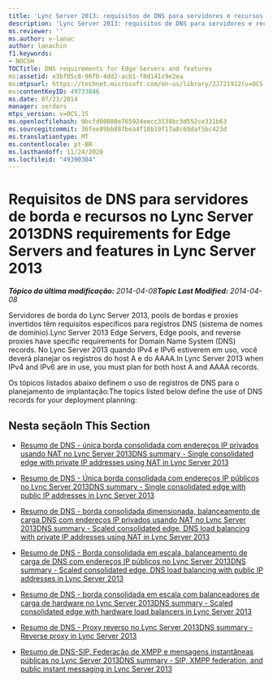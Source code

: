 ```yaml
---
title: 'Lync Server 2013: requisitos de DNS para servidores e recursos de Edge'
description: 'Lync Server 2013: requisitos de DNS para servidores e recursos de Edge.'
ms.reviewer: ''
ms.author: v-lanac
author: lanachin
f1.keywords:
- NOCSH
TOCTitle: DNS requirements for Edge Servers and features
ms:assetid: e3bf05c8-96fb-4dd2-acb1-f0d141c9e2ea
ms:mtpsurl: https://technet.microsoft.com/en-us/library/JJ721912(v=OCS.15)
ms:contentKeyID: 49733846
ms.date: 07/23/2014
manager: serdars
mtps_version: v=OCS.15
ms.openlocfilehash: 9bcfd00080e765924eecc3138bc3d552ce331b63
ms.sourcegitcommit: 36fee89bb887bea4f18b19f17a8c69daf5bc423d
ms.translationtype: MT
ms.contentlocale: pt-BR
ms.lasthandoff: 11/24/2020
ms.locfileid: "49390304"
---
```

# <a name="dns-requirements-for-edge-servers-and-features-in-lync-server-2013"></a><span data-ttu-id="3a25b-103">Requisitos de DNS para servidores de borda e recursos no Lync Server 2013</span><span class="sxs-lookup"><span data-stu-id="3a25b-103">DNS requirements for Edge Servers and features in Lync Server 2013</span></span>

<div data-xmlns="http://www.w3.org/1999/xhtml">

<div class="topic" data-xmlns="http://www.w3.org/1999/xhtml" data-msxsl="urn:schemas-microsoft-com:xslt" data-cs="https://msdn.microsoft.com/">

<div data-asp="https://msdn2.microsoft.com/asp">



</div>

<div id="mainSection">

<div id="mainBody"><span data-ttu-id="3a25b-104">

<span> </span></span><span class="sxs-lookup"><span data-stu-id="3a25b-104">

<span> </span></span></span>

<span data-ttu-id="3a25b-105">_**Tópico da última modificação:** 2014-04-08_</span><span class="sxs-lookup"><span data-stu-id="3a25b-105">_**Topic Last Modified:** 2014-04-08_</span></span>

<span data-ttu-id="3a25b-106">Servidores de borda do Lync Server 2013, pools de bordas e proxies invertidos têm requisitos específicos para registros DNS (sistema de nomes de domínio).</span><span class="sxs-lookup"><span data-stu-id="3a25b-106">Lync Server 2013 Edge Servers, Edge pools, and reverse proxies have specific requirements for Domain Name System (DNS) records.</span></span> <span data-ttu-id="3a25b-107">No Lync Server 2013 quando IPv4 e IPv6 estiverem em uso, você deverá planejar os registros do host A e do AAAA.</span><span class="sxs-lookup"><span data-stu-id="3a25b-107">In Lync Server 2013 when IPv4 and IPv6 are in use, you must plan for both host A and AAAA records.</span></span>

<span data-ttu-id="3a25b-108">Os tópicos listados abaixo definem o uso de registros de DNS para o planejamento de implantação:</span><span class="sxs-lookup"><span data-stu-id="3a25b-108">The topics listed below define the use of DNS records for your deployment planning:</span></span>

<div>

## <a name="in-this-section"></a><span data-ttu-id="3a25b-109">Nesta seção</span><span class="sxs-lookup"><span data-stu-id="3a25b-109">In This Section</span></span>

  - [<span data-ttu-id="3a25b-110">Resumo de DNS - única borda consolidada com endereços IP privados usando NAT no Lync Server 2013</span><span class="sxs-lookup"><span data-stu-id="3a25b-110">DNS summary - Single consolidated edge with private IP addresses using NAT in Lync Server 2013</span></span>](lync-server-2013-dns-summary-single-consolidated-edge-with-private-ip-addresses-using-nat.md)

  - [<span data-ttu-id="3a25b-111">Resumo de DNS - Única borda consolidada com endereços IP públicos no Lync Server 2013</span><span class="sxs-lookup"><span data-stu-id="3a25b-111">DNS summary - Single consolidated edge with public IP addresses in Lync Server 2013</span></span>](lync-server-2013-dns-summary-single-consolidated-edge-with-public-ip-addresses.md)

  - [<span data-ttu-id="3a25b-112">Resumo de DNS - borda consolidada dimensionada, balanceamento de carga DNS com endereços IP privados usando NAT no Lync Server 2013</span><span class="sxs-lookup"><span data-stu-id="3a25b-112">DNS summary - Scaled consolidated edge, DNS load balancing with private IP addresses using NAT in Lync Server 2013</span></span>](lync-server-2013-dns-summary-scaled-consolidated-edge-dns-load-balancing-with-private-ip-addresses-using-nat.md)

  - [<span data-ttu-id="3a25b-113">Resumo de DNS - Borda consolidada em escala, balanceamento de carga de DNS com endereços IP públicos no Lync Server 2013</span><span class="sxs-lookup"><span data-stu-id="3a25b-113">DNS summary - Scaled consolidated edge, DNS load balancing with public IP addresses in Lync Server 2013</span></span>](lync-server-2013-dns-summary-scaled-consolidated-edge-dns-load-balancing-with-public-ip-addresses.md)

  - [<span data-ttu-id="3a25b-114">Resumo de DNS - borda consolidada em escala com balanceadores de carga de hardware no Lync Server 2013</span><span class="sxs-lookup"><span data-stu-id="3a25b-114">DNS summary - Scaled consolidated edge with hardware load balancers in Lync Server 2013</span></span>](lync-server-2013-dns-summary-scaled-consolidated-edge-with-hardware-load-balancers.md)

  - [<span data-ttu-id="3a25b-115">Resumo de DNS - Proxy reverso no Lync Server 2013</span><span class="sxs-lookup"><span data-stu-id="3a25b-115">DNS summary - Reverse proxy in Lync Server 2013</span></span>](lync-server-2013-dns-summary-reverse-proxy.md)

  - [<span data-ttu-id="3a25b-116">Resumo de DNS-SIP, Federação de XMPP e mensagens instantâneas públicas no Lync Server 2013</span><span class="sxs-lookup"><span data-stu-id="3a25b-116">DNS summary - SIP, XMPP federation, and public instant messaging in Lync Server 2013</span></span>](lync-server-2013-dns-summary-sip-xmpp-federation-and-public-instant-messaging.md)

<span data-ttu-id="3a25b-117"></div>

</div>

<span> </span>

</div>

</div>

</span><span class="sxs-lookup"><span data-stu-id="3a25b-117"></div>

</div>

<span> </span>

</div>

</div>

</span></span></div>

